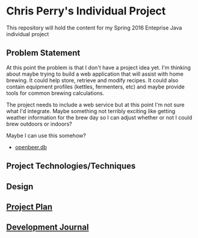 # Chris Perry's Individual Project

This repository will hold the content for my Spring 2016 Enteprise Java individual project

## Problem Statement

At this point the problem is that I don't have a project idea yet.  I'm thinking about maybe trying to build a web application that will assist with home brewing.  It could help store, retrieve and modify recipes.  It could also contain equipment profiles (kettles, fermenters, etc) and maybe provide tools for common brewing calculations.

The project needs to include a web service but at this point I'm not sure what I'd integrate.  Maybe something not terribly exciting like getting weather information for the brew day so I can adjust whether or not I could brew outdoors or indoors?

Maybe I can use this somehow?
- [openbeer.db](http://openbeer.github.io)

## Project Technologies/Techniques

## Design

## [Project Plan](ProjectPlan.md)

## [Development Journal](Journal.md)